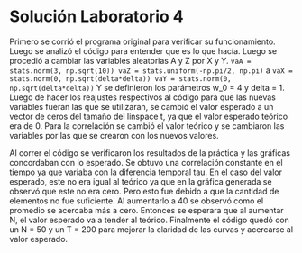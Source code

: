 # Solución Laboratorio 4


Primero se corrió el programa original para verificar su funcionamiento. Luego se analizó el código para entender que es lo que hacía. Luego se procedió a cambiar las variables aleatorias A y Z por X y Y. 
``
vaA = stats.norm(3, np.sqrt(10))
vaZ = stats.uniform(-np.pi/2, np.pi) ``
a
``
vaX = stats.norm(0, np.sqrt(delta*delta))
vaY = stats.norm(0, np.sqrt(delta*delta))
``
Y se definieron los parámetros w_0 = 4 y delta = 1. Luego de hacer los reajustes respectivos al código para que las nuevas variables fueran las que se utilizaran, se cambió el valor esperado a un vector de ceros del tamaño del linspace t, ya que el valor esperado teórico era de 0. Para la correlación se cambió el valor teórico y se cambiaron las variables por las que se crearon con los nuevos valores. 

Al correr el código se verificaron los resultados de la práctica y las gráficas concordaban con lo esperado. Se obtuvo una correlación constante en el tiempo ya que variaba con la diferencia temporal tau. En el caso del valor esperado, este no era igual al teórico ya que en la gráfica generada se observó que este no era cero. Pero esto fue debido a que la cantidad de elementos no fue suficiente. Al aumentarlo a 40 se observó como el promedio se acercaba más a cero. Entonces se esperara que al aumentar N, el valor esperado va a tender al teórico. Finalmente el código quedó con un N = 50 y un T = 200 para mejorar la claridad de las curvas y acercarse al valor esperado.

